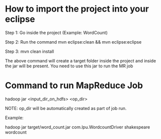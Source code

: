 # How to import the project into your eclipse

Step 1: Go inside the project (Example: WordCount)

Step 2: Run the command mvn eclipse:clean && mvn eclipse:eclipse

Step 3: mvn clean install

The above command will create a target folder inside the project and inside the jar will be present. You need to use this jar to run the MR job


# Command to run MapReduce Job

hadoop jar <the name of the jar> <Fully qualified driver classname> <input_dir_on_hdfs> <op_dir>

NOTE: op_dir will be automatically created as part of job run.

Example:

hadoop jar target/word_count.jar com.lpu.WordcountDriver shakespeare wordcount


